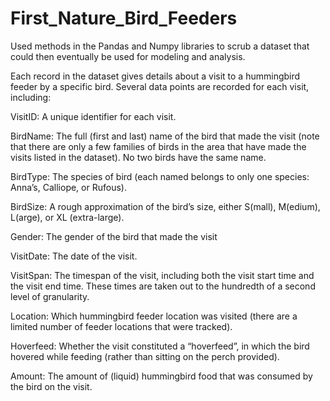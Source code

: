 # First_Nature_Bird_Feeders
Used methods in the Pandas and Numpy libraries to scrub a dataset that could then eventually be used for modeling and analysis.

Each record in the dataset gives details about a visit to a hummingbird feeder by a specific bird. Several data points are recorded for each visit, including:

VisitID: A unique identifier for each visit.

BirdName: The full (first and last) name of the bird that made the visit (note that there are only a few families of birds in the area that have made the visits listed in the dataset). No two birds have the same name.

BirdType: The species of bird (each named belongs to only one species: Anna’s, Calliope, or Rufous).

BirdSize: A rough approximation of the bird’s size, either S(mall), M(edium), L(arge), or XL (extra-large).

Gender: The gender of the bird that made the visit

VisitDate: The date of the visit.

VisitSpan: The timespan of the visit, including both the visit start time and the visit end time. These times are taken out to the hundredth of a second level of granularity.

Location: Which hummingbird feeder location was visited (there are a limited number of feeder locations that were tracked).

Hoverfeed: Whether the visit constituted a “hoverfeed”, in which the bird hovered while feeding (rather than sitting on the perch provided).

Amount: The amount of (liquid) hummingbird food that was consumed by the bird on the visit.
